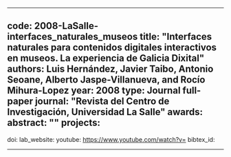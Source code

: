 ---

code: 2008-LaSalle-interfaces_naturales_museos
title: "Interfaces naturales para contenidos digitales interactivos en museos. La experiencia de Galicia Dixital"
authors: Luis Hernández, Javier Taibo, Antonio Seoane, Alberto Jaspe-Villanueva, and Rocío Mihura-Lopez
year: 2008
type: Journal full-paper
journal: "Revista del Centro de Investigación, Universidad La Salle"
awards: 
abstract: ""
projects: 
 - 
doi: 
lab_website: 
youtube: https://www.youtube.com/watch?v=
bibtex_id: 

---
